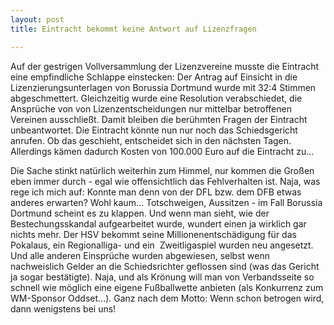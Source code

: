 ```yaml
---
layout: post
title: Eintracht bekommt keine Antwort auf Lizenzfragen

---
```


Auf der gestrigen Vollversammlung der Lizenzvereine musste die Eintracht eine empfindliche Schlappe einstecken: Der Antrag auf Einsicht in die Lizenzierungsunterlagen von Borussia Dortmund wurde mit 32:4 Stimmen abgeschmettert. Gleichzeitig wurde eine Resolution verabschiedet, die Ansprüche von von Lizenzentscheidungen nur mittelbar betroffenen Vereinen ausschließt. Damit bleiben die berühmten Fragen der Eintracht unbeantwortet. Die Eintracht könnte nun nur noch das Schiedsgericht anrufen. Ob das geschieht, entscheidet sich in den nächsten Tagen. Allerdings kämen dadurch Kosten von 100.000 Euro auf die Eintracht zu...

Die Sache stinkt natürlich weiterhin zum Himmel, nur kommen die Großen eben immer durch - egal wie offensichtlich das Fehlverhalten ist. Naja, was rege ich mich auf: Konnte man denn von der DFL bzw. dem DFB etwas anderes erwarten? Wohl kaum... Totschweigen, Aussitzen - im Fall Borussia Dortmund scheint es zu klappen. Und wenn man sieht, wie der Bestechungsskandal aufgearbeitet wurde, wundert einen ja wirklich gar nichts mehr. Der HSV bekommt seine Millionenentschädigung für das Pokalaus, ein Regionalliga- und ein  Zweitligaspiel wurden neu angesetzt. Und alle anderen Einsprüche wurden abgewiesen, selbst wenn nachweislich Gelder an die Schiedsrichter geflossen sind (was das Gericht ja sogar bestätigte). Naja, und als Krönung will man von Verbandsseite so schnell wie möglich eine eigene Fußballwette anbieten (als Konkurrenz zum WM-Sponsor Oddset...). Ganz nach dem Motto: Wenn schon betrogen wird, dann wenigstens bei uns!
